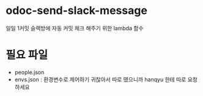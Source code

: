 # odoc-send-slack-message
일일 1커밋 슬랙방에 자동 커밋 체크 해주기 위한 lambda 함수

# 필요 파일
- people.json
- envs.json
: 환경변수로 제어하기 귀찮아서 따로 뗐으니까 hanqyu 한테 따로 요청하세요
